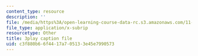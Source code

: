```yaml
---
content_type: resource
description: ''
file: /media/https%3A/open-learning-course-data-rc.s3.amazonaws.com/11-016j-the-once-and-future-city-spring-2015/c3f880b66f4417a705133e45e7990573_LJNAUHOmpAY.srt
file_type: application/x-subrip
resourcetype: Other
title: 3play caption file
uid: c3f880b6-6f44-17a7-0513-3e45e7990573
---
```

